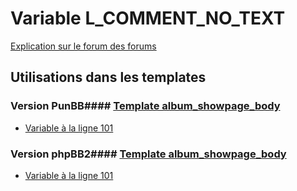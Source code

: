 # Variable L_COMMENT_NO_TEXT
[Explication sur le forum des forums](http://forum.forumactif.com/t294113-listing-des-variables#L_COMMENT_NO_TEXT)
## Utilisations dans les templates
### Version PunBB#### [Template album_showpage_body](punbb/album_showpage_body.md)
* [Variable à la ligne 101](../punbb/album_showpage_body.tpl#L101)
### Version phpBB2#### [Template album_showpage_body](subsilver/album_showpage_body.md)
* [Variable à la ligne 101](../subsilver/album_showpage_body.tpl#L101)